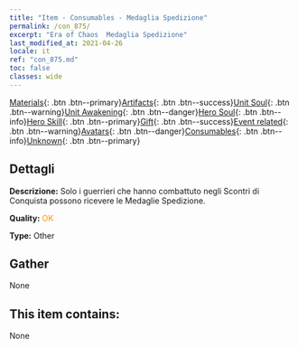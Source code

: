 ```yaml
---
title: "Item - Consumables - Medaglia Spedizione"
permalink: /con_875/
excerpt: "Era of Chaos  Medaglia Spedizione"
last_modified_at: 2021-04-26
locale: it
ref: "con_875.md"
toc: false
classes: wide
---
```

 [Materials](/ItemsIT/){: .btn .btn--primary}[Artifacts](/ItemsIT/Artifacts/){: .btn .btn--success}[Unit Soul](/ItemsIT/UnitSoul/){: .btn .btn--warning}[Unit Awakening](/ItemsIT/UnitAwakening/){: .btn .btn--danger}[Hero Soul](/ItemsIT/HeroSoul/){: .btn .btn--info}[Hero Skill](/ItemsIT/HeroSkill/){: .btn .btn--primary}[Gift](/ItemsIT/Gift/){: .btn .btn--success}[Event related](/ItemsIT/Events/){: .btn .btn--warning}[Avatars](/ItemsIT/Avatars/){: .btn .btn--danger}[Consumables](/ItemsIT/Consumables/){: .btn .btn--info}[Unknown](/ItemsIT/Unknown/){: .btn .btn--primary}

## Dettagli
 **Descrizione:** Solo i guerrieri che hanno combattuto negli Scontri di Conquista possono ricevere le Medaglie Spedizione.

 **Quality:** <span style="color: #FF8C00">OK</span>

 **Type:** Other

## Gather

  None

## This item contains:

  None

